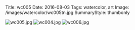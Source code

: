 Title: wc005
Date: 2016-08-03
Tags: watercolor, art
Image: /images/watercolor/wc005tn.jpg
SummaryStyle: thumbonly

![wc005.jpg]({static}/images/watercolor/wc005.jpg)
![wc004.jpg]({static}/images/watercolor/wc004.jpg)
![wc006.jpg]({static}/images/watercolor/wc006.jpg)
